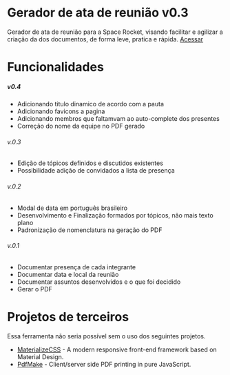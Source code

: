 # Gerador de ata de reunião v0.3
Gerador de ata de reunião para a Space Rocket, visando facilitar e agilizar a criação da dos documentos, de forma leve, pratica e rápida.
[Acessar](https://kevinoliveira.github.io)

# Funcionalidades

##### v0.4
 - Adicionando titulo dinamico de acordo com a pauta
 - Adicionando favicons a pagina
 - Adicionando membros que faltamvam ao auto-complete dos presentes
 - Correção do nome da equipe no PDF gerado


###### v.0.3
 - Edição de tópicos definidos e discutidos existentes
 - Possibilidade adição de convidados a lista de presença


###### v.0.2 
  - Modal de data em português brasileiro
  - Desenvolvimento e Finalização formados por tópicos, não mais texto plano
  - Padronização de nomenclatura na geração do PDF

###### v.0.1
  - Documentar presença de cada integrante
  - Documentar data e local da reunião
  - Documentar assuntos desenvolvidos e o que foi decidido
  - Gerar o PDF

# Projetos de terceiros
Essa ferramenta não seria possível sem o uso dos seguintes projetos.
* [MaterializeCSS](http://materializecss.com/)  - A modern responsive front-end framework based on Material Design.
* [PdfMake](http://pdfmake.org)  - Client/server side PDF printing in pure JavaScript.

